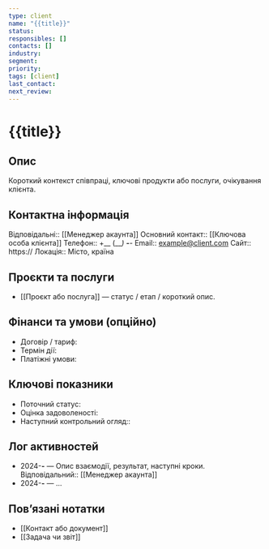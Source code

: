 ```yaml
---
type: client
name: "{{title}}"
status: 
responsibles: []
contacts: []
industry: 
segment: 
priority: 
tags: [client]
last_contact: 
next_review: 
---
```


# {{title}}

## Опис
Короткий контекст співпраці, ключові продукти або послуги, очікування клієнта.

## Контактна інформація
Відповідальні:: [[Менеджер акаунта]]
Основний контакт:: [[Ключова особа клієнта]]
Телефон:: +__ (___) ___-__-__
Email:: example@client.com
Сайт:: https://
Локація:: Місто, країна

## Проєкти та послуги
- [[Проєкт або послуга]] — статус / етап / короткий опис.

## Фінанси та умови (опційно)
- Договір / тариф:
- Термін дії:
- Платіжні умови:

## Ключові показники
- Поточний статус:
- Оцінка задоволеності:
- Наступний контрольний огляд:: 

## Лог активностей
- 2024-__-__ — Опис взаємодії, результат, наступні кроки. Відповідальний:: [[Менеджер акаунта]]
- 2024-__-__ — ...

## Повʼязані нотатки
- [[Контакт або документ]]
- [[Задача чи звіт]]
